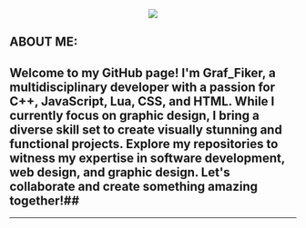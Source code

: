 <p align="center">
  <a href="https://skillicons.dev">
    <img src="https://skillicons.dev/icons?i=i=js,html,css,bootstrap,blender,lua,cpp," />
  </a>
</p>

ABOUT ME:
---
## Welcome to my GitHub page! I'm Graf_Fiker, a multidisciplinary developer with a passion for C++, JavaScript, Lua, CSS, and HTML. While I currently focus on graphic design, I bring a diverse skill set to create visually stunning and functional projects. Explore my repositories to witness my expertise in software development, web design, and graphic design. Let's collaborate and create something amazing together!##
---

<!--
**Graf-Fiker/Graf-Fiker** is a ✨ _special_ ✨ repository because its `README.md` (this file) appears on your GitHub profile.

Here are some ideas to get you started:

- 🔭 I’m currently working on ...
- 🌱 I’m currently learning ...
- 👯 I’m looking to collaborate on ...
- 🤔 I’m looking for help with ...
- 💬 Ask me about ...
- 📫 How to reach me: ...
- 😄 Pronouns: ...
- ⚡ Fun fact: ...
-->
